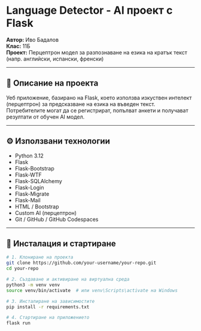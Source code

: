 # Language Detector - AI проект с Flask

**Автор:** Иво Бадалов  
**Клас:** 11Б  
**Проект:** Перцептрон модел за разпознаване на езика на кратък текст (напр. английски, испански, френски)

---

## 🧠 Описание на проекта

Уеб приложение, базирано на Flask, което използва изкуствен интелект (перцептрон) за предсказване на езика на въведен текст. Потребителите могат да се регистрират, попълват анкети и получават резултати от обучен AI модел.

--- 

## ⚙️ Използвани технологии

- Python 3.12
- Flask
- Flask-Bootstrap
- Flask-WTF
- Flask-SQLAlchemy
- Flask-Login
- Flask-Migrate
- Flask-Mail
- HTML / Bootstrap
- Custom AI (перцептрон)
- Git / GitHub / GitHub Codespaces

---

## 🚀 Инсталация и стартиране

```bash
# 1. Клониране на проекта
git clone https://github.com/your-username/your-repo.git
cd your-repo

# 2. Създаване и активиране на виртуална среда
python3 -m venv venv
source venv/bin/activate  # или venv\Scripts\activate на Windows

# 3. Инсталиране на зависимостите
pip install -r requirements.txt

# 4. Стартиране на приложението
flask run
